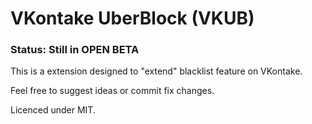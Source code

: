 # VKontake UberBlock (VKUB)

### Status: Still in OPEN BETA

This is a extension designed to "extend" blacklist feature on VKontake.

Feel free to suggest ideas or commit fix changes.

Licenced under MIT.
